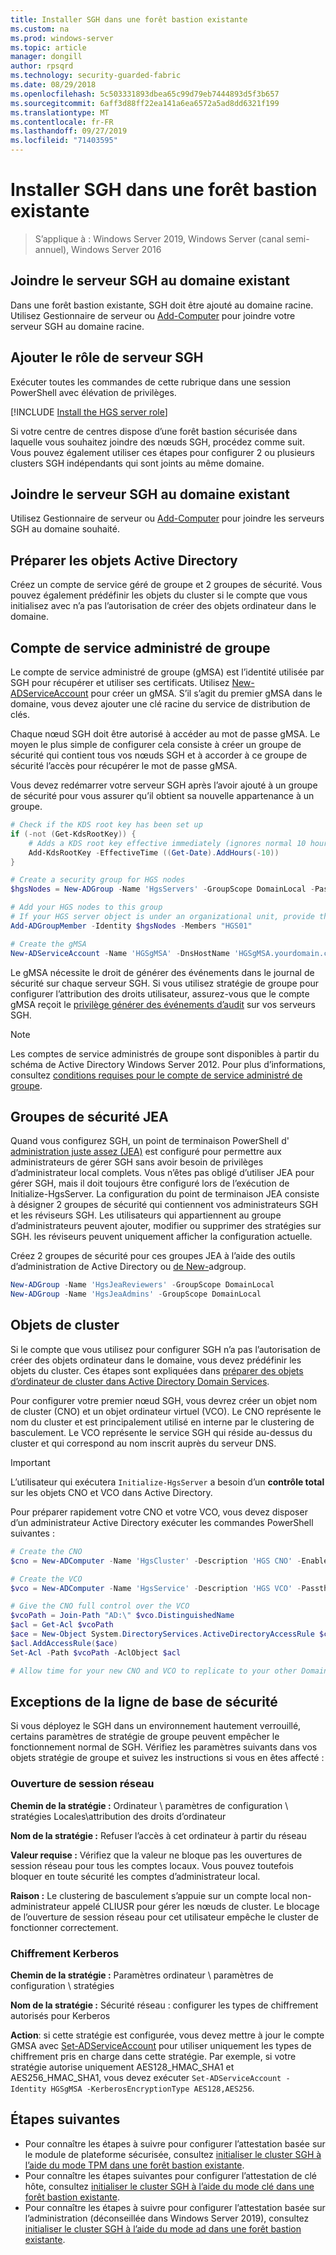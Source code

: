 ```yaml
---
title: Installer SGH dans une forêt bastion existante
ms.custom: na
ms.prod: windows-server
ms.topic: article
manager: dongill
author: rpsqrd
ms.technology: security-guarded-fabric
ms.date: 08/29/2018
ms.openlocfilehash: 5c503331893dbea65c99d79eb7444893d5f3b657
ms.sourcegitcommit: 6aff3d88ff22ea141a6ea6572a5ad8dd6321f199
ms.translationtype: MT
ms.contentlocale: fr-FR
ms.lasthandoff: 09/27/2019
ms.locfileid: "71403595"
---
```

# <a name="install-hgs-in-an-existing-bastion-forest"></a>Installer SGH dans une forêt bastion existante 

>S’applique à : Windows Server 2019, Windows Server (canal semi-annuel), Windows Server 2016


## <a name="join-the-hgs-server-to-the-existing-domain"></a>Joindre le serveur SGH au domaine existant

Dans une forêt bastion existante, SGH doit être ajouté au domaine racine. Utilisez Gestionnaire de serveur ou [Add-Computer](https://go.microsoft.com/fwlink/?LinkId=821564) pour joindre votre serveur SGH au domaine racine.

## <a name="add-the-hgs-server-role"></a>Ajouter le rôle de serveur SGH

Exécuter toutes les commandes de cette rubrique dans une session PowerShell avec élévation de privilèges.

[!INCLUDE [Install the HGS server role](../../../includes/guarded-fabric-install-hgs-server-role.md)] 

Si votre centre de centres dispose d’une forêt bastion sécurisée dans laquelle vous souhaitez joindre des nœuds SGH, procédez comme suit.
Vous pouvez également utiliser ces étapes pour configurer 2 ou plusieurs clusters SGH indépendants qui sont joints au même domaine.

## <a name="join-the-hgs-server-to-the-existing-domain"></a>Joindre le serveur SGH au domaine existant

Utilisez Gestionnaire de serveur ou [Add-Computer](https://go.microsoft.com/fwlink/?LinkId=821564) pour joindre les serveurs SGH au domaine souhaité.

## <a name="prepare-active-directory-objects"></a>Préparer les objets Active Directory

Créez un compte de service géré de groupe et 2 groupes de sécurité.
Vous pouvez également prédéfinir les objets du cluster si le compte que vous initialisez avec n’a pas l’autorisation de créer des objets ordinateur dans le domaine.

## <a name="group-managed-service-account"></a>Compte de service administré de groupe

Le compte de service administré de groupe (gMSA) est l’identité utilisée par SGH pour récupérer et utiliser ses certificats. Utilisez [New-ADServiceAccount](https://technet.microsoft.com/itpro/powershell/windows/addsadministration/new-adserviceaccount) pour créer un gMSA.
S’il s’agit du premier gMSA dans le domaine, vous devez ajouter une clé racine du service de distribution de clés.

Chaque nœud SGH doit être autorisé à accéder au mot de passe gMSA.
Le moyen le plus simple de configurer cela consiste à créer un groupe de sécurité qui contient tous vos nœuds SGH et à accorder à ce groupe de sécurité l’accès pour récupérer le mot de passe gMSA.

Vous devez redémarrer votre serveur SGH après l’avoir ajouté à un groupe de sécurité pour vous assurer qu’il obtient sa nouvelle appartenance à un groupe.

```powershell
# Check if the KDS root key has been set up
if (-not (Get-KdsRootKey)) {
    # Adds a KDS root key effective immediately (ignores normal 10 hour waiting period)
    Add-KdsRootKey -EffectiveTime ((Get-Date).AddHours(-10))
}

# Create a security group for HGS nodes
$hgsNodes = New-ADGroup -Name 'HgsServers' -GroupScope DomainLocal -PassThru

# Add your HGS nodes to this group
# If your HGS server object is under an organizational unit, provide the full distinguished name instead of "HGS01"
Add-ADGroupMember -Identity $hgsNodes -Members "HGS01"

# Create the gMSA
New-ADServiceAccount -Name 'HGSgMSA' -DnsHostName 'HGSgMSA.yourdomain.com' -PrincipalsAllowedToRetrieveManagedPassword $hgsNodes
```

Le gMSA nécessite le droit de générer des événements dans le journal de sécurité sur chaque serveur SGH.
Si vous utilisez stratégie de groupe pour configurer l’attribution des droits utilisateur, assurez-vous que le compte gMSA reçoit le [privilège générer des événements d’audit](https://docs.microsoft.com/previous-versions/windows/it-pro/windows-server-2012-R2-and-2012/dn221956%28v=ws.11%29) sur vos serveurs SGH.

> [!NOTE]
> Les comptes de service administrés de groupe sont disponibles à partir du schéma de Active Directory Windows Server 2012.
> Pour plus d’informations, consultez [conditions requises pour le compte de service administré de groupe](https://technet.microsoft.com/library/jj128431.aspx).

## <a name="jea-security-groups"></a>Groupes de sécurité JEA

Quand vous configurez SGH, un point de terminaison PowerShell d' [administration juste assez (JEA)](https://aka.ms/JEAdocs) est configuré pour permettre aux administrateurs de gérer SGH sans avoir besoin de privilèges d’administrateur local complets.
Vous n’êtes pas obligé d’utiliser JEA pour gérer SGH, mais il doit toujours être configuré lors de l’exécution de Initialize-HgsServer.
La configuration du point de terminaison JEA consiste à désigner 2 groupes de sécurité qui contiennent vos administrateurs SGH et les réviseurs SGH.
Les utilisateurs qui appartiennent au groupe d’administrateurs peuvent ajouter, modifier ou supprimer des stratégies sur SGH. les réviseurs peuvent uniquement afficher la configuration actuelle.

Créez 2 groupes de sécurité pour ces groupes JEA à l’aide des outils d’administration de Active Directory ou [de New-](https://technet.microsoft.com/itpro/powershell/windows/addsadministration/new-adgroup)adgroup.

```powershell
New-ADGroup -Name 'HgsJeaReviewers' -GroupScope DomainLocal
New-ADGroup -Name 'HgsJeaAdmins' -GroupScope DomainLocal
```

## <a name="cluster-objects"></a>Objets de cluster

Si le compte que vous utilisez pour configurer SGH n’a pas l’autorisation de créer des objets ordinateur dans le domaine, vous devez prédéfinir les objets du cluster.
Ces étapes sont expliquées dans [préparer des objets d’ordinateur de cluster dans Active Directory Domain Services](https://technet.microsoft.com/library/dn466519(v=ws.11).aspx).

Pour configurer votre premier nœud SGH, vous devrez créer un objet nom de cluster (CNO) et un objet ordinateur virtuel (VCO).
Le CNO représente le nom du cluster et est principalement utilisé en interne par le clustering de basculement.
Le VCO représente le service SGH qui réside au-dessus du cluster et qui correspond au nom inscrit auprès du serveur DNS.

> [!IMPORTANT]
> L’utilisateur qui exécutera `Initialize-HgsServer` a besoin d’un **contrôle total** sur les objets CNO et VCO dans Active Directory.

Pour préparer rapidement votre CNO et votre VCO, vous devez disposer d’un administrateur Active Directory exécuter les commandes PowerShell suivantes :

```powershell
# Create the CNO
$cno = New-ADComputer -Name 'HgsCluster' -Description 'HGS CNO' -Enabled $false -Passthru

# Create the VCO
$vco = New-ADComputer -Name 'HgsService' -Description 'HGS VCO' -Passthru

# Give the CNO full control over the VCO
$vcoPath = Join-Path "AD:\" $vco.DistinguishedName
$acl = Get-Acl $vcoPath
$ace = New-Object System.DirectoryServices.ActiveDirectoryAccessRule $cno.SID, "GenericAll", "Allow"
$acl.AddAccessRule($ace)
Set-Acl -Path $vcoPath -AclObject $acl

# Allow time for your new CNO and VCO to replicate to your other Domain Controllers before continuing
```

## <a name="security-baseline-exceptions"></a>Exceptions de la ligne de base de sécurité

Si vous déployez le SGH dans un environnement hautement verrouillé, certains paramètres de stratégie de groupe peuvent empêcher le fonctionnement normal de SGH.
Vérifiez les paramètres suivants dans vos objets stratégie de groupe et suivez les instructions si vous en êtes affecté :

### <a name="network-logon"></a>Ouverture de session réseau

**Chemin de la stratégie :** Ordinateur \ paramètres de configuration \ stratégies Locales\attribution des droits d’ordinateur

**Nom de la stratégie :** Refuser l’accès à cet ordinateur à partir du réseau

**Valeur requise :** Vérifiez que la valeur ne bloque pas les ouvertures de session réseau pour tous les comptes locaux. Vous pouvez toutefois bloquer en toute sécurité les comptes d’administrateur local.

**Raison :** Le clustering de basculement s’appuie sur un compte local non-administrateur appelé CLIUSR pour gérer les nœuds de cluster. Le blocage de l’ouverture de session réseau pour cet utilisateur empêche le cluster de fonctionner correctement.

### <a name="kerberos-encryption"></a>Chiffrement Kerberos

**Chemin de la stratégie :** Paramètres ordinateur \ paramètres de configuration \ stratégies

**Nom de la stratégie :** Sécurité réseau : configurer les types de chiffrement autorisés pour Kerberos

**Action**: si cette stratégie est configurée, vous devez mettre à jour le compte GMSA avec [Set-ADServiceAccount](https://docs.microsoft.com/powershell/module/addsadministration/set-adserviceaccount?view=win10-ps) pour utiliser uniquement les types de chiffrement pris en charge dans cette stratégie. Par exemple, si votre stratégie autorise uniquement AES128\_HMAC\_SHA1 et AES256\_HMAC\_SHA1, vous devez exécuter `Set-ADServiceAccount -Identity HGSgMSA -KerberosEncryptionType AES128,AES256`.



## <a name="next-steps"></a>Étapes suivantes

- Pour connaître les étapes à suivre pour configurer l’attestation basée sur le module de plateforme sécurisée, consultez [initialiser le cluster SGH à l’aide du mode TPM dans une forêt bastion existante](guarded-fabric-initialize-hgs-tpm-mode-bastion.md).
- Pour connaître les étapes suivantes pour configurer l’attestation de clé hôte, consultez [initialiser le cluster SGH à l’aide du mode clé dans une forêt bastion existante](guarded-fabric-initialize-hgs-key-mode-bastion.md).
- Pour connaître les étapes à suivre pour configurer l’attestation basée sur l’administration (déconseillée dans Windows Server 2019), consultez [initialiser le cluster SGH à l’aide du mode ad dans une forêt bastion existante](guarded-fabric-initialize-hgs-ad-mode-bastion.md).

